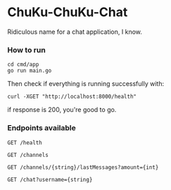 # ChuKu-ChuKu-Chat

Ridiculous name for a chat application, I know.

### How to run

```
cd cmd/app
go run main.go
```

Then check if everything is running successfully with:

```
curl -XGET "http://localhost:8000/health"
```
if response is 200, you're good to go.

### Endpoints available

`GET /health`

`GET /channels`

`GET /channels/{string}/lastMessages?amount={int}`

`GET /chat?username={string}`

